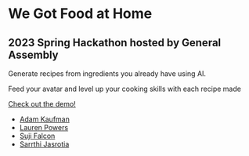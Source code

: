# We Got Food at Home

## 2023 Spring Hackathon hosted by General Assembly

Generate recipes from ingredients you already have using AI. 

Feed your avatar and level up your cooking skills with each recipe made

[Check out the demo!](https://we-got-food-at-home.netlify.app/)

- [Adam Kaufman](https://github.com/akauf13)
- [Lauren Powers](https://github.com/laurenpowers20)
- [Suji Falcon](https://github.com/vvsuji)
- [Sarrthi Jasrotia](https://github.com/SarrthiJasrotia) 


